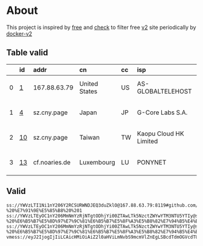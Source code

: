 
# About

This project is inspired by [free](https://github.com/freefq/free) and [check](https://github.com/yeahwu/check) to filter free [v2](https://github.com/v2fly/v2ray-core) site periodically by [docker-v2](https://hub.docker.com/r/v2ray/official)

    

## Table valid
|    | id                   | addr          | cn            | cc   | isp                    | ip             | chatgpt          |
|---:|:---------------------|:--------------|:--------------|:-----|:-----------------------|:---------------|:-----------------|
|  0 | [1](config/1.json)   | 167.88.63.79  | United States | US   | AS-GLOBALTELEHOST      | 167.88.63.79   | Yes (Region: US) |
|  1 | [4](config/4.json)   | sz.cny.page   | Japan         | JP   | G-Core Labs S.A.       | 31.223.184.252 | Yes (Region: JP) |
|  2 | [10](config/10.json) | sz.cny.page   | Taiwan        | TW   | Kaopu Cloud HK Limited | 38.54.107.182  | Yes (Region: TW) |
|  3 | [13](config/13.json) | cf.noaries.de | Luxembourg    | LU   | PONYNET                | 107.189.28.253 | Yes (Region: LU) |

## Valid
```
ss://YWVzLTI1Ni1nY206Y2RCSURWNDJEQ3duZklO@167.88.63.79:8119#github.com/freefq%20-%20%E7%91%9E%E5%85%B8%20%201
ss://YWVzLTEyOC1nY206MmNmYzRjNTgtODhjYi00ZTAwLTk5NzctZWYwYTM3NTU5YTIy@sz.cny.page:32366#github.com/freefq%20-%20%E6%B5%B7%E5%8D%97%E7%9C%81%E6%B5%B7%E5%8F%A3%E5%B8%82%E7%94%B5%E4%BF%A1%204
ss://YWVzLTEyOC1nY206MmNmYzRjNTgtODhjYi00ZTAwLTk5NzctZWYwYTM3NTU5YTIy@sz.cny.page:11536#github.com/freefq%20-%20%E6%B5%B7%E5%8D%97%E7%9C%81%E6%B5%B7%E5%8F%A3%E5%B8%82%E7%94%B5%E4%BF%A1%2010
vmess://eyJ2IjogIjIiLCAicHMiOiAiZ2l0aHViLmNvbS9mcmVlZnEgLSBcdTdmOGVcdTU2ZmRDbG91ZEZsYXJlXHU1MTZjXHU1M2Y4Q0ROXHU4MjgyXHU3MGI5IDEzIiwgImFkZCI6ICJjZi5ub2FyaWVzLmRlIiwgInBvcnQiOiAiODA4MCIsICJpZCI6ICI2ZjFkOTY4ZS03ZjQxLTQxZmQtOTMxZC03M2NmMzVhOWYyNmIiLCAiYWlkIjogIjAiLCAic2N5IjogImF1dG8iLCAibmV0IjogIndzIiwgInR5cGUiOiAibm9uZSIsICJob3N0IjogImJ1eXZtLmlpaW8ud2lraSIsICJwYXRoIjogIi9hcmllcz9lZD0yMDQ4IiwgInRscyI6ICIiLCAic25pIjogIiJ9
```

